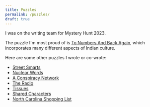```yaml
---
title: Puzzles
permalink: /puzzles/
draft: true
---
```


I was on the writing team for Mystery Hunt 2023.


The puzzle I'm most proud of is 
[To Numbers And Back Again](https://puzzles.mit.edu/2023/puzzlefactory.place/puzzles/to-numbers-and-back-again/),
which incorporates many different aspects of Indian culture. 


Here are some other puzzles I wrote or co-wrote:

- [Street Smarts](https://puzzles.mit.edu/2023/interestingthings.museum/puzzles/street-smarts/)
- [Nuclear Words](https://puzzles.mit.edu/2023/interestingthings.museum/puzzles/nuclear-words/)
- [A Conspiracy Network](http://ww.devjoe.appspot.com/huntindex/puzzle/mit2023r05m)
- [The Radio](https://puzzles.mit.edu/2023/puzzlefactory.place/office/the-radio/)
- [Tissues](https://puzzles.mit.edu/2023/puzzlefactory.place/factory-floor/tissues/)
- [Shared Characters](https://puzzles.mit.edu/2023/puzzlefactory.place/puzzles/shared-characters/)
- [North Carolina Shopping List](https://puzzles.mit.edu/2023/puzzlefactory.place/puzzles/north-carolina-shopping-list/)


